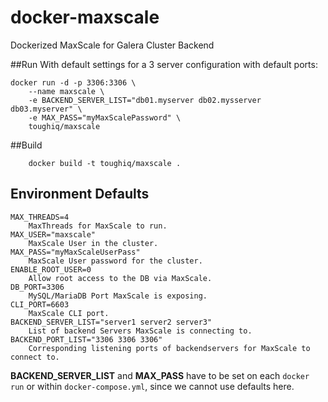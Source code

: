 # docker-maxscale
Dockerized MaxScale for Galera Cluster Backend

##Run
With default settings for a 3 server configuration with default ports:

    docker run -d -p 3306:3306 \
        --name maxscale \
        -e BACKEND_SERVER_LIST="db01.myserver db02.mysserver db03.myserver" \
        -e MAX_PASS="myMaxScalePassword" \
        toughiq/maxscale

##Build

        docker build -t toughiq/maxscale .
        
## Environment Defaults
    MAX_THREADS=4
        MaxThreads for MaxScale to run.
    MAX_USER="maxscale"
        MaxScale User in the cluster.
    MAX_PASS="myMaxScaleUserPass"
        MaxScale User password for the cluster.
    ENABLE_ROOT_USER=0
        Allow root access to the DB via MaxScale.
    DB_PORT=3306
        MySQL/MariaDB Port MaxScale is exposing.
    CLI_PORT=6603
        MaxScale CLI port.
    BACKEND_SERVER_LIST="server1 server2 server3"
        List of backend Servers MaxScale is connecting to.
    BACKEND_PORT_LIST="3306 3306 3306"
        Corresponding listening ports of backendservers for MaxScale to connect to.
        
__BACKEND_SERVER_LIST__ and __MAX_PASS__ have to be set on each `docker run` or within `docker-compose.yml`, since we cannot use defaults here.
